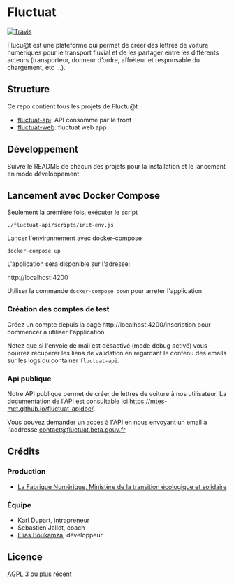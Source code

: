 # Fluctuat

[![Travis](https://travis-ci.org/MTES-MCT/fluctuat.svg?branch=master)](https://travis-ci.org/MTES-MCT/fluctuat)

Flucu@t est une plateforme qui permet de créer des lettres de voiture numériques pour le transport fluvial et de les
partager entre les différents acteurs (transporteur, donneur d’ordre, affréteur et responsable du chargement, etc ...).

## Structure

Ce repo contient tous les projets de Fluctu@t :


 - [fluctuat-api](/fluctuat-api): API consommé par le front
 - [fluctuat-web](/fluctuat-web): fluctuat web app

## Développement

Suivre le README de chacun des projets pour la installation et le lancement en mode développement.

## Lancement avec Docker Compose

Seulement la prémière fois, exécuter le script

    ./fluctuat-api/scripts/init-env.js

Lancer l'environnement avec docker-compose

    docker-compose up

L'application sera disponible sur l'adresse:

   http://localhost:4200

Utiliser la commande `docker-compose down` pour arreter l'application

### Création des comptes de test

Créez un compte depuis la page http://localhost:4200/inscription pour commencer à utiliser l'application.

Notez que si l'envoie de mail est désactivé (mode debug activé) vous pourrez récupérer les liens de validation en
regardant le contenu des emails sur les logs du container `fluctuat-api`.

### Api publique

Notre API publique permet de créer de lettres de voiture à nos utilisateur.
La documentation de l'API est consultable ici https://mtes-mct.github.io/fluctuat-apidoc/.

Vous pouvez demander un accès à l'API en nous envoyant un email à l'addresse contact@fluctuat.beta.gouv.fr

## Crédits

### Production

- [La Fabrique Numérique, Ministère de la transition écologique et solidaire](https://www.ecologique-solidaire.gouv.fr/inauguration-fabrique-numerique-lincubateur-des-ministeres-charges-lecologie-et-des-territoires)

### Équipe

- Karl Dupart, intrapreneur
- Sebastien Jallot, coach
- [Elias Boukamza](https://github.com/eboukamza), développeur


## Licence

[AGPL 3 ou plus récent](https://spdx.org/licenses/AGPL-3.0-or-later.html)
